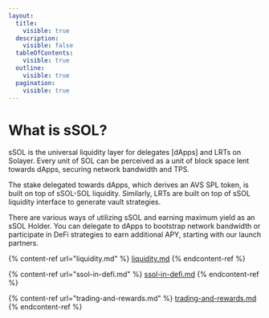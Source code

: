 ```yaml
---
layout:
  title:
    visible: true
  description:
    visible: false
  tableOfContents:
    visible: true
  outline:
    visible: true
  pagination:
    visible: true
---
```


# What is sSOL?

sSOL is the universal liquidity layer for delegates \[dApps] and LRTs on Solayer. Every unit of SOL can be perceived as a unit of block space lent towards dApps, securing network bandwidth and TPS.&#x20;

The stake delegated towards dApps, which derives an AVS SPL token, is built on top of sSOL-SOL liquidity. Similarly, LRTs are built on top of sSOL liquidity interface to generate vault strategies.&#x20;

There are various ways of utilizing sSOL and earning maximum yield as an sSOL Holder. You can delegate to dApps to bootstrap network bandwidth or participate in DeFi strategies to earn additional APY, starting with our launch partners.

{% content-ref url="liquidity.md" %}
[liquidity.md](liquidity.md)
{% endcontent-ref %}

{% content-ref url="ssol-in-defi.md" %}
[ssol-in-defi.md](ssol-in-defi.md)
{% endcontent-ref %}

{% content-ref url="trading-and-rewards.md" %}
[trading-and-rewards.md](trading-and-rewards.md)
{% endcontent-ref %}

